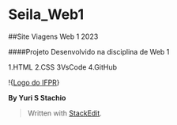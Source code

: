 # Seila_Web1
##Site Viagens Web 1 2023

####Projeto Desenvolvido na disciplina de Web 1

1.HTML
2.CSS
3VsCode
4.GitHub

!{[Logo do IFPR](https://github.com/YStachio/Seila_Web1/blob/main/Imagem.png)}

**By Yuri S Stachio**

> Written with [StackEdit](https://stackedit.io/).
